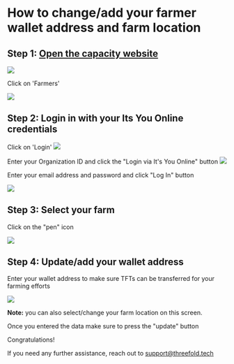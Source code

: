 # How to change/add your farmer wallet address and farm location

## Step 1: [Open the capacity website](https://capacity.threefoldtoken.com)

![](capacity_website.png)

Click on 'Farmers'

![](farmers_click.png)

## Step 2: Login in with your Its You Online credentials

Click on 'Login'
![](farmers_login_button.png)

Enter your Organization ID and click the "Login via It's You Online" button
![](login_org_id.png)


Enter your email address and password and click "Log In" button

![](iyo_credentials_clean.png)



## Step 3: Select your farm

Click on the "pen" icon

![](farm_select_new.png)


## Step 4: Update/add your wallet address

Enter your wallet address to make sure TFTs can be transferred for your farming efforts

![](wallet_update_complete.png)

**Note:** you can also select/change your farm location on this screen.


Once you entered the data make sure to press the "update" button

Congratulations!

If you need any further assistance, reach out to support@threefold.tech 


